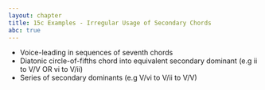```yaml
---
layout: chapter
title: 15c Examples - Irregular Usage of Secondary Chords
abc: true
---
```


- Voice-leading in sequences of seventh chords
- Diatonic circle-of-fifths chord into equivalent secondary dominant (e.g ii to V/V OR vi to V/ii)
- Series of secondary dominants (e.g V/vi to V/ii to V/V)
